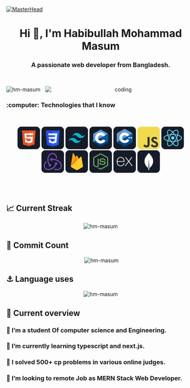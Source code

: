 [![MasterHead](https://firebasestorage.googleapis.com/v0/b/flexi-coding.appspot.com/o/dempgi7-520f8d5f-63d4-4453-8822-dbc149ae27f8.gif?alt=media&token=91c0c7b2-93c3-4029-b011-1a8703c5730d)](https://rishavchanda.io)

<h1 align="center">Hi 👋, I'm Habibullah Mohammad Masum</h1>
<h3 align="center">A passionate web developer from Bangladesh.</h3>
</br>

<div align="center">
<img align="right" alt="coding" width="400" src="https://user-images.githubusercontent.com/115187902/230700872-d5f44b85-56c7-4e27-80a4-6e2db901e60c.gif">
<p align="left"> <img src="https://komarev.com/ghpvc/?username=hm-masum&label=Profile%20views&color=0e75b6&style=flat" alt="hm-masum" /> </p>
  
<h3 align="left">:computer: Technologies that I know</h3> </br>
<p align="center"> 
  <img src="https://github.com/Hm-masum/Hm-masum/blob/main/icons/HTML.png"/> 
  <img src="https://github.com/Hm-masum/Hm-masum/blob/main/icons/css.png"/> 
  <img src="https://github.com/Hm-masum/Hm-masum/blob/main/icons/tailwind.png"/> 
  <img src="https://github.com/Hm-masum/Hm-masum/blob/main/icons/c.png"/> 
  <img src="https://github.com/Hm-masum/Hm-masum/blob/main/icons/cpp.png"/> 
  <img src="https://github.com/Hm-masum/Hm-masum/blob/main/icons/JavaScript.png"/> 
  <img src="https://github.com/Hm-masum/Hm-masum/blob/main/icons/react.png"/> 
  <img src="https://github.com/Hm-masum/Hm-masum/blob/main/icons/redux.png"/> 
  <img src="https://github.com/Hm-masum/Hm-masum/blob/main/icons/firebase.png"/> 
  <img src="https://github.com/Hm-masum/Hm-masum/blob/main/icons/node.png"/> 
  <img src="https://github.com/Hm-masum/Hm-masum/blob/main/icons/express.png"/> 
  <img src="https://github.com/Hm-masum/Hm-masum/blob/main/icons/mongo.png"/> 
</p></br>
</div>
</br>


## :chart_with_upwards_trend: Current Streak
<div align="center"><img align="center" src="https://github-readme-streak-stats.herokuapp.com/?user=hm-masum&" alt="hm-masum" /></div>

## :beginner: Commit Count
<p align="center">&nbsp;<img align="center" src="https://github-readme-stats.vercel.app/api?username=hm-masum&show_icons=true&locale=en" alt="hm-masum" /></p>

## :anchor: Language uses
<p align="center"><img align="center" src="https://github-readme-stats.vercel.app/api/top-langs?username=hm-masum&show_icons=true&locale=en&layout=compact" alt="hm-masum" /></p>

## :eyes: Current overview
### 🔭 I’m a student Of computer science and Engineering. 
### 🌱 I’m currently learning typescript and next.js.
### 👯 I solved 500+ cp problems in various online judges. 
### 🤔  I’m looking to remote Job as MERN Stack Web Developer. 
